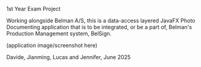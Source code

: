 1st Year Exam Project

Working alongside Belman A/S, this is a data-access layered JavaFX Photo Documenting application that is to be integrated, or be a part of, Belman's Production Management system, BelSign.

(application image/screenshot here)

Davide, Jianming, Lucas and Jennifer, June 2025
